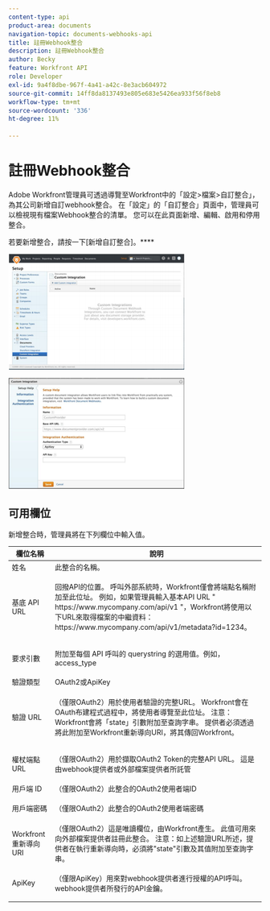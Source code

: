 ```yaml
---
content-type: api
product-area: documents
navigation-topic: documents-webhooks-api
title: 註冊Webhook整合
description: 註冊Webhook整合
author: Becky
feature: Workfront API
role: Developer
exl-id: 9a4f8dbe-967f-4a41-a42c-8e3acb604972
source-git-commit: 14ff8da8137493e805e683e5426ea933f56f8eb8
workflow-type: tm+mt
source-wordcount: '336'
ht-degree: 11%

---
```



# 註冊Webhook整合

Adobe Workfront管理員可透過導覽至Workfront中的「設定>檔案>自訂整合」，為其公司新增自訂webhook整合。 在「設定」的「自訂整合」頁面中，管理員可以檢視現有檔案Webhook整合的清單。 您可以在此頁面新增、編輯、啟用和停用整合。

若要新增整合，請按一下[新增自訂整合]。****

![](assets/webhooks-integration-350x230.png)

![](assets/webhooks-integration-2-350x220.png)

## 可用欄位

新增整合時，管理員將在下列欄位中輸入值。

<table style="table-layout:auto"> 
 <col> 
 <col> 
 <thead> 
  <tr> 
   <th>欄位名稱</th> 
   <th>說明</th> 
  </tr> 
 </thead> 
 <tbody> 
  <tr> 
   <td>姓名</td> 
   <td>此整合的名稱。</td> 
  </tr> 
  <tr> 
   <td>基底 API URL</td> 
   <td> <p>回撥API的位置。 呼叫外部系統時，Workfront僅會將端點名稱附加至此位址。 例如，如果管理員輸入基本API URL " https://www.mycompany.com/api/v1 "，Workfront將使用以下URL來取得檔案的中繼資料：https://www.mycompany.com/api/v1/metadata?id=1234。</p> </td> 
  </tr> 
  <tr> 
   <td>要求引數</td> 
   <td> <p>附加至每個 API 呼叫的 querystring 的選用值。例如，access_type </p> </td> 
  </tr> 
  <tr> 
   <td>驗證類型</td> 
   <td>OAuth2或ApiKey</td> 
  </tr> 
  <tr> 
   <td>驗證 URL</td> 
   <td> <p>（僅限OAuth2）用於使用者驗證的完整URL。 Workfront會在OAuth布建程式過程中，將使用者導覽至此位址。 注意： Workfront會將「state」引數附加至查詢字串。 提供者必須透過將此附加至Workfront重新導向URI，將其傳回Workfront。</p> </td> 
  </tr> 
  <tr> 
   <td>權杖端點 URL</td> 
   <td> <p>（僅限OAuth2）用於擷取OAuth2 Token的完整API URL。 這是由webhook提供者或外部檔案提供者所託管</p> </td> 
  </tr> 
  <tr> 
   <td>用戶端 ID</td> 
   <td>（僅限OAuth2）此整合的OAuth2使用者端ID</td> 
  </tr> 
  <tr> 
   <td>用戶端密碼</td> 
   <td> <p>（僅限OAuth2）此整合的OAuth2使用者端密碼</p> </td> 
  </tr> 
  <tr> 
   <td>Workfront 重新導向 URI</td> 
   <td>（僅限OAuth2）這是唯讀欄位，由Workfront產生。 此值可用來向外部檔案提供者註冊此整合。 注意：如上述驗證URL所述，提供者在執行重新導向時，必須將"state"引數及其值附加至查詢字串。</td> 
  </tr> 
  <tr> 
   <td>ApiKey</td> 
   <td> <p>（僅限ApiKey）用來對webhook提供者進行授權的API呼叫。 webhook提供者所發行的API金鑰。</p> </td> 
  </tr> 
 </tbody> 
</table>
